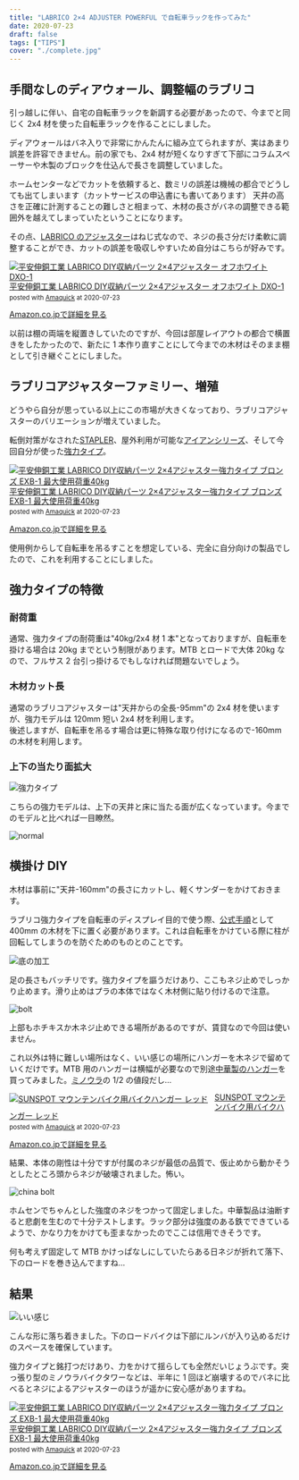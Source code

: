 ```yaml
---
title: "LABRICO 2×4 ADJUSTER POWERFUL で自転車ラックを作ってみた"
date: 2020-07-23
draft: false
tags: ["TIPS"]
cover: "./complete.jpg"
---
```


## 手間なしのディアウォール、調整幅のラブリコ

引っ越しに伴い、自宅の自転車ラックを新調する必要があったので、今までと同じく 2x4 材を使った自転車ラックを作ることにしました。

ディアウォールはバネ入りで非常にかんたんに組み立てられますが、実はあまり誤差を許容できません。前の家でも、2x4 材が短くなりすぎて下部にコラムスペーサーや木製のブロックを仕込んで長さを調整していました。

ホームセンターなどでカットを依頼すると、数ミリの誤差は機械の都合でどうしても出てしまいます（カットサービスの申込書にも書いてあります）
天井の高さを正確に計測することの難しさと相まって、木材の長さがバネの調整できる範囲外を越えてしまっていたということになります。

その点、[LABRICO のアジャスター](https://amzn.to/32LE9Et)はねじ式なので、ネジの長さ分だけ柔軟に調整することができ、カットの誤差を吸収しやすいため自分はこちらが好みです。

<div class="amachazl-box" style="margin-bottom:0px;"><div class="amachazl-image" style="float:left;margin:0px 12px 1px 0px;"><a href="https://www.amazon.co.jp/dp/B01HTRVZ0A/?tag=gensobunya-22" name="amazonlink" rel="nofollow" target="_blank"><img src="https://m.media-amazon.com/images/I/212SEdqumoL._SL200_.jpg" alt="平安伸銅工業 LABRICO  DIY収納パーツ 2×4アジャスター オフホワイト DXO-1" style="border: none;" /></a></div><div class="amachazl-info" style="line-height:120%; margin-bottom: 10px"><div class="amachazl-name" style="margin-bottom:10px;line-height:120%"><a href="https://www.amazon.co.jp/dp/B01HTRVZ0A/?tag=gensobunya-22" name="amachazllink" rel="nofollow" target="_blank">平安伸銅工業 LABRICO  DIY収納パーツ 2×4アジャスター オフホワイト DXO-1</a><div class="amachazl-powered-date" style="font-size:80%;margin-top:5px;line-height:120%">posted with <a href="https://creazy.net/amazon_quick_affiliate/" title="平安伸銅工業 LABRICO  DIY収納パーツ 2×4アジャスター オフホワイト DXO-1" rel="nofollow" target="_blank">Amaquick</a> at 2020-07-23</div></div><div class="amachazl-sub-info" style="float: left;"><div class="amachazl-link" style="margin-top: 5px"><a href="https://www.amazon.co.jp/dp/B01HTRVZ0A/?tag=gensobunya-22" name="amachazllink" rel="nofollow" target="_blank">Amazon.co.jpで詳細を見る</a></div></div></div><div class="amachazl-footer" style="clear: left"></div></div>

以前は棚の両端を縦置きしていたのですが、今回は部屋レイアウトの都合で横置きをしたかったので、新たに 1 本作り直すことにして今までの木材はそのまま棚として引き継ぐことにしました。

## ラブリコアジャスターファミリー、増殖

どうやら自分が思っている以上にこの市場が大きくなっており、ラブリコアジャスターのバリエーションが増えていました。

転倒対策がなされた[STAPLER](https://amzn.to/3fUJygk)、屋外利用が可能な[アイアンシリーズ](https://amzn.to/2CHdCxp)、そして今回自分が使った[強力タイプ](https://amzn.to/2WOgL5H)。

<div class="amachazl-box" style="margin-bottom:0px;"><div class="amachazl-image" style="float:left;margin:0px 12px 1px 0px;"><a href="https://www.amazon.co.jp/dp/B083WKJ7V6/?tag=gensobunya-22" name="amazonlink" rel="nofollow" target="_blank"><img src="https://m.media-amazon.com/images/I/31M1j2TeIlL._SL200_.jpg" alt="平安伸銅工業 LABRICO DIY収納パーツ 2×4アジャスター強力タイプ ブロンズ EXB-1 最大使用荷重40kg" style="border: none;" /></a></div><div class="amachazl-info" style="line-height:120%; margin-bottom: 10px"><div class="amachazl-name" style="margin-bottom:10px;line-height:120%"><a href="https://www.amazon.co.jp/dp/B083WKJ7V6/?tag=gensobunya-22" name="amachazllink" rel="nofollow" target="_blank">平安伸銅工業 LABRICO DIY収納パーツ 2×4アジャスター強力タイプ ブロンズ EXB-1 最大使用荷重40kg</a><div class="amachazl-powered-date" style="font-size:80%;margin-top:5px;line-height:120%">posted with <a href="https://creazy.net/amazon_quick_affiliate/" title="平安伸銅工業 LABRICO DIY収納パーツ 2×4アジャスター強力タイプ ブロンズ EXB-1 最大使用荷重40kg" rel="nofollow" target="_blank">Amaquick</a> at 2020-07-23</div></div><div class="amachazl-sub-info" style="float: left;"><div class="amachazl-link" style="margin-top: 5px"><a href="https://www.amazon.co.jp/dp/B083WKJ7V6/?tag=gensobunya-22" name="amachazllink" rel="nofollow" target="_blank">Amazon.co.jpで詳細を見る</a></div></div></div><div class="amachazl-footer" style="clear: left"></div></div>

使用例からして自転車を吊るすことを想定している、完全に自分向けの製品でしたので、これを利用することにしました。

## 強力タイプの特徴

### 耐荷重

通常、強力タイプの耐荷重は"40kg/2x4 材 1 本"となっておりますが、自転車を掛ける場合は 20kg までという制限があります。MTB とロードで大体 20kg なので、フルサス 2 台引っ掛けるでもしなければ問題ないでしょう。

### 木材カット長

通常のラブリコアジャスターは"天井からの全長-95mm"の 2x4 材を使いますが、強力モデルは 120mm 短い 2x4 材を利用します。\
後述しますが、自転車を吊るす場合は更に特殊な取り付けになるので-160mm の木材を利用します。

### 上下の当たり面拡大

![強力タイプ](./strong.jpg)

こちらの強力モデルは、上下の天井と床に当たる面が広くなっています。今までのモデルと比べれば一目瞭然。

![normal](./normal.jpg)

## 横掛け DIY

木材は事前に"天井-160mm"の長さにカットし、軽くサンダーをかけておきます。

ラブリコ強力タイプを自転車のディスプレイ目的で使う際、[公式手順](https://labrico.jp/series/2x4-adjuster-powerful/)として 400mm の木材を下に置く必要があります。これは自転車をかけている際に柱が回転してしまうのを防ぐためのものとのことです。

![底の加工](./bottom_base.jpg)

足の長さもバッチリです。強力タイプを謳うだけあり、ここもネジ止めでしっかり止めます。滑り止めはプラの本体ではなく木材側に貼り付けるので注意。

![bolt](./bottom.jpg)

上部もホチキスか木ネジ止めできる場所があるのですが、賃貸なので今回は使いません。

これ以外は特に難しい場所はなく、いい感じの場所にハンガーを木ネジで留めていくだけです。MTB 用のハンガーは横幅が必要なので別途[中華製のハンガー](https://amzn.to/32LXGor)を買ってみました。[ミノウラ](https://amzn.to/2CFEwpz)の 1/2 の値段だし…

<div class="amachazl-box" style="margin-bottom:0px;"><div class="amachazl-image" style="float:left;margin:0px 12px 1px 0px;"><a href="https://www.amazon.co.jp/dp/B078SN8Z8N/?tag=gensobunya-22" name="amazonlink" rel="nofollow" target="_blank"><img src="https://m.media-amazon.com/images/I/41gkCTs-tlL._SL200_.jpg" alt="SUNSPOT マウンテンバイク用バイクハンガー レッド" style="border: none;" /></a></div><div class="amachazl-info" style="line-height:120%; margin-bottom: 10px"><div class="amachazl-name" style="margin-bottom:10px;line-height:120%"><a href="https://www.amazon.co.jp/dp/B078SN8Z8N/?tag=gensobunya-22" name="amachazllink" rel="nofollow" target="_blank">SUNSPOT マウンテンバイク用バイクハンガー レッド</a><div class="amachazl-powered-date" style="font-size:80%;margin-top:5px;line-height:120%">posted with <a href="https://creazy.net/amazon_quick_affiliate/" title="SUNSPOT マウンテンバイク用バイクハンガー レッド" rel="nofollow" target="_blank">Amaquick</a> at 2020-07-23</div></div><div class="amachazl-sub-info" style="float: left;"><div class="amachazl-link" style="margin-top: 5px"><a href="https://www.amazon.co.jp/dp/B078SN8Z8N/?tag=gensobunya-22" name="amachazllink" rel="nofollow" target="_blank">Amazon.co.jpで詳細を見る</a></div></div></div><div class="amachazl-footer" style="clear: left"></div></div>

結果、本体の剛性は十分ですが付属のネジが最低の品質で、仮止めから動かそうとしたところ頭からネジが破壊されました。怖い。

![china bolt](./china_quality.jpg)

ホムセンでちゃんとした強度のネジをつかって固定しました。中華製品は油断すると悲劇を生むので十分テストします。ラック部分は強度のある鉄でできているようで、かなり力をかけても歪まなかったのでここは信用できそうです。

何も考えず固定して MTB かけっぱなしにしていたらある日ネジが折れて落下、下のロードを巻き込んでますね…

## 結果

![いい感じ](./complete.jpg)

こんな形に落ち着きました。下のロードバイクは下部にルンバが入り込めるだけのスペースを確保しています。

強力タイプと銘打つだけあり、力をかけて揺らしても全然だいじょうぶです。突っ張り型のミノウラバイクタワーなどは、半年に 1 回ほど崩壊するのでバネに比べるとネジによるアジャスターのほうが遥かに安心感がありますね。

<div class="amachazl-box" style="margin-bottom:0px;"><div class="amachazl-image" style="float:left;margin:0px 12px 1px 0px;"><a href="https://www.amazon.co.jp/dp/B083WKJ7V6/?tag=gensobunya-22" name="amazonlink" rel="nofollow" target="_blank"><img src="https://m.media-amazon.com/images/I/31M1j2TeIlL._SL200_.jpg" alt="平安伸銅工業 LABRICO DIY収納パーツ 2×4アジャスター強力タイプ ブロンズ EXB-1 最大使用荷重40kg" style="border: none;" /></a></div><div class="amachazl-info" style="line-height:120%; margin-bottom: 10px"><div class="amachazl-name" style="margin-bottom:10px;line-height:120%"><a href="https://www.amazon.co.jp/dp/B083WKJ7V6/?tag=gensobunya-22" name="amachazllink" rel="nofollow" target="_blank">平安伸銅工業 LABRICO DIY収納パーツ 2×4アジャスター強力タイプ ブロンズ EXB-1 最大使用荷重40kg</a><div class="amachazl-powered-date" style="font-size:80%;margin-top:5px;line-height:120%">posted with <a href="https://creazy.net/amazon_quick_affiliate/" title="平安伸銅工業 LABRICO DIY収納パーツ 2×4アジャスター強力タイプ ブロンズ EXB-1 最大使用荷重40kg" rel="nofollow" target="_blank">Amaquick</a> at 2020-07-23</div></div><div class="amachazl-sub-info" style="float: left;"><div class="amachazl-link" style="margin-top: 5px"><a href="https://www.amazon.co.jp/dp/B083WKJ7V6/?tag=gensobunya-22" name="amachazllink" rel="nofollow" target="_blank">Amazon.co.jpで詳細を見る</a></div></div></div><div class="amachazl-footer" style="clear: left"></div></div>
